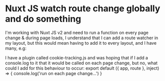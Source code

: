 
# Nuxt JS watch route change globally and do something

I'm working with Nuxt JS v2 and need to run a function on every page change & during page loads, I understand that I can add a route watcher in my layout, but this would mean having to add it to every layout, and I have many, e.g:
<script>
export default {
  watch: {
    $route(to, from) {
      console.log('route change to', to)
      console.log('route change from', from)
    }
  }
}
</script>

I have a plugin called cookie-tracking.js and was hoping that if I add a console.log to it that it would be called on each page change, but no, what could I add for this behaviour to occur:
export default ({ app, route }, inject) => {
  console.log('run on each page change...')
}


        